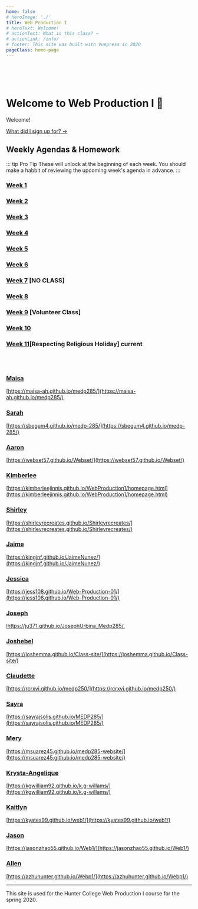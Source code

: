 ```yaml
---
home: false
# heroImage: './'
title: Web Production I
# heroText: Welcome!
# actionText: What is this class? →
# actionLink: /info/
# footer: This site was built with Vuepress in 2020
pageClass: home-page
---
```


<br><br><br>

# Welcome to Web Production I :wave:

Welcome! 

[What did I sign up for? →](./info/)

## Weekly Agendas & Homework 

::: tip Pro Tip
These will unlock at the beginning of each week. You should make a habbit of reviewing the upcoming week's agenda in advance.
:::

### [Week 1](./agendas/week-1)

### [Week 2](./agendas/week-2)

### [Week 3](./agendas/week-3) 

### [Week 4](./agendas/week-4) 

### [Week 5](./agendas/week-5)

### [Week 6](./agendas/week-6) 


### [Week 7](./agendas/week-7-disabled) [NO CLASS]

### [Week 8](./agendas/week-8 ) 

### [Week 9](./agendas/week-9) [Volunteer Class] 

### [Week 10](./agendas/week-10)


### [Week 11](./agendas/week-11-disabled)[Respecting Religious Holiday]  <span class="current">current</span>
<!--
### [Week 12](./agendas/week-12-disabled)

### [Week 13](./agendas/week-13-disabled)

### [Week 14](./agendas/week-14-disabled)

### [Week 15](./agendas/week-15-disabled) -->

<br><br>

<div v-for="i in 1">

### [Maisa](link_profile)

[https://maisa-ah.github.io/medp285/](https://maisa-ah.github.io/medp285/)

### [Sarah](link_profile)

[https://sbegum4.github.io/medp-285/](https://sbegum4.github.io/medp-285/)

### [Aaron](link_profile)

[https://webset57.github.io/Webset/](https://webset57.github.io/Webset/)

### [Kimberlee](link_profile)

[https://kimberleejinnis.github.io/WebProduction1/homepage.html](https://kimberleejinnis.github.io/WebProduction1/homepage.html)

### [Shirley](link_profile)

[https://shirleyrecreates.github.io/Shirleyrecreates/](https://shirleyrecreates.github.io/Shirleyrecreates/)

### [Jaime](link_profile)

[https://kingjnf.github.io/JaimeNunez/](https://kingjnf.github.io/JaimeNunez/)

### [Jessica](link_profile)

[https://jess108.github.io/Web-Production-01/](https://jess108.github.io/Web-Production-01/)

### [Joseph](link_profile)

[lhttps://ju371.github.io/JosephUrbina_Medp285/.](https://ju371.github.io/JosephUrbina_Medp285/.)

### [Joshebel](link_profile)

[https://joshemma.github.io/Class-site/](https://joshemma.github.io/Class-site/)

### [Claudette](link_profile)

[https://rcrxvi.github.io/medp250/](https://rcrxvi.github.io/medp250/)

### [Sayra](link_profile)

[https://sayrajsolis.github.io/MEDP285/](https://sayrajsolis.github.io/MEDP285/)

### [Mery](link_profile)

[https://msuarez45.github.io/medp285-website/](https://msuarez45.github.io/medp285-website/)

### [Krysta-Angelique](link_profile)

[https://kgwilliam92.github.io/k.g-willams/](https://kgwilliam92.github.io/k.g-willams/)

### [Kaitlyn](link_profile)

[https://kyates99.github.io/web1/](https://kyates99.github.io/web1/)

### [Jason](link_profile)

[https://jasonzhao55.github.io/Web1/](https://jasonzhao55.github.io/Web1/)

### [Allen](link_profile)

[https://azhuhunter.github.io/Webp1/](https://azhuhunter.github.io/Webp1/)

</div>

---

This site is used for the Hunter College Web Production I course for the spring 2020.

